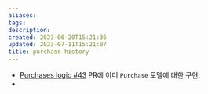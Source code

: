```yaml
---
aliases: 
tags: 
description:
created: 2023-06-20T15:21:36
updated: 2023-07-11T15:21:07
title: purchase history
---
```

- [Purchases logic #43](https://github.com/ESTsoft-Book-Project/bookstore/pull/43) PR에 이미 `Purchase` 모델에 대한 구현.
- 